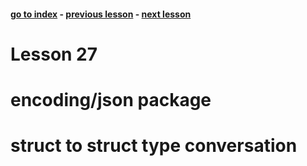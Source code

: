 #### [go to index](https://github.com/KerimCETINBAS/golang) - [previous lesson](https://github.com/KerimCETINBAS/golang/tree/lesson_26) - [next lesson](https://github.com/KerimCETINBAS/golang/tree/lesson_28)

&#10;

# Lesson 27

# encoding/json package
# struct to struct type conversation